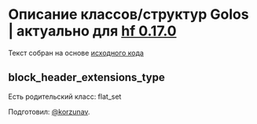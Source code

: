 # Описание классов/структур Golos | актуально для [hf 0.17.0](https://github.com/GolosChain/golos/releases/tag/v0.17.0)
Текст собран на основе [исходного кода](https://github.com/GolosChain/golos/tree/master/libraries/protocol/include/golos/protocol/base.hpp)

## block_header_extensions_type

Есть родительский класс: flat_set


Подготовил: [@korzunav](https://golos.io/@korzunav).

